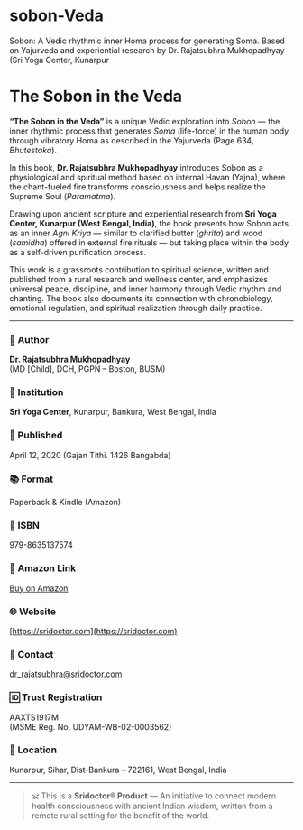 # sobon-Veda
Sobon: A Vedic rhythmic inner Homa process for generating Soma. Based on Yajurveda and experiential research by Dr. Rajatsubhra Mukhopadhyay (Sri Yoga Center, Kunarpur
# The Sobon in the Veda

**“The Sobon in the Veda”** is a unique Vedic exploration into *Sobon* — the inner rhythmic process that generates *Soma* (life-force) in the human body through vibratory Homa as described in the Yajurveda (Page 634, *Bhutestaka*). 

In this book, **Dr. Rajatsubhra Mukhopadhyay** introduces Sobon as a physiological and spiritual method based on internal Havan (Yajna), where the chant-fueled fire transforms consciousness and helps realize the Supreme Soul (*Paramatma*).

Drawing upon ancient scripture and experiential research from **Sri Yoga Center, Kunarpur (West Bengal, India)**, the book presents how Sobon acts as an inner *Agni Kriya* — similar to clarified butter (*ghrita*) and wood (*samidha*) offered in external fire rituals — but taking place within the body as a self-driven purification process.

This work is a grassroots contribution to spiritual science, written and published from a rural research and wellness center, and emphasizes universal peace, discipline, and inner harmony through Vedic rhythm and chanting. The book also documents its connection with chronobiology, emotional regulation, and spiritual realization through daily practice.

---

### 📖 Author
**Dr. Rajatsubhra Mukhopadhyay**  
(MD [Child], DCH, PGPN – Boston, BUSM)

### 🏡 Institution
**Sri Yoga Center**, Kunarpur, Bankura, West Bengal, India

### 📅 Published
April 12, 2020 (Gajan Tithi. 1426 Bangabda)

### 📚 Format
Paperback & Kindle (Amazon)

### 🔢 ISBN
979-8635137574

### 🛒 Amazon Link
[Buy on Amazon](https://amzn.to/3HnHHUb)

### 🌐 Website
[https://sridoctor.com](https://sridoctor.com)

### 📧 Contact
dr_rajatsubhra@sridoctor.com

### 🆔 Trust Registration
AAXTS1917M  
(MSME Reg. No. UDYAM-WB-02-0003562)

### 📌 Location
Kunarpur, Sihar, Dist-Bankura – 722161, West Bengal, India

---

> 🕉️ This is a **Sridoctor® Product** — An initiative to connect modern health consciousness with ancient Indian wisdom, written from a remote rural setting for the benefit of the world.
